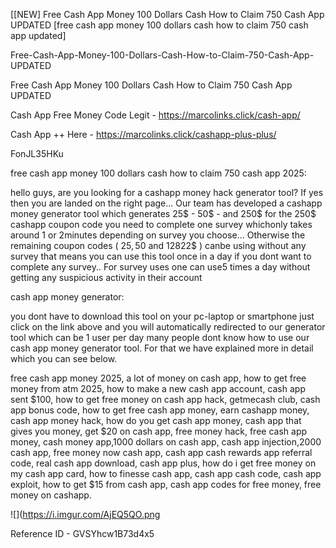 [[NEW] Free Cash App Money 100 Dollars Cash How to Claim 750 Cash App UPDATED [free cash app money 100 dollars cash how to claim 750 cash app updated]

Free-Cash-App-Money-100-Dollars-Cash-How-to-Claim-750-Cash-App-UPDATED

Free Cash App Money 100 Dollars Cash How to Claim 750 Cash App UPDATED

Cash App Free Money Code Legit -  https://marcolinks.click/cash-app/

Cash App ++ Here - https://marcolinks.click/cashapp-plus-plus/

FonJL35HKu

free cash app money 100 dollars cash how to claim 750 cash app 2025:

hello guys, are you looking for a cashapp money hack generator tool? If yes then you are landed on the right page... Our team has developed a cashapp money generator tool which generates 25$ - 50$ - and 250$ for the 250$ cashapp coupon code you need to complete one survey whichonly takes around 1 or 2minutes depending on survey you choose... Otherwise the remaining coupon codes ( 25$, 50$ and 12822$ ) canbe using without any survey that means you can use this tool once in a day if you dont want to complete any survey.. For survey uses one can use5 times a day without getting any suspicious activity in their account

cash app money generator:

you dont have to download this tool on your pc-laptop or smartphone just click on the link above and you will automatically redirected to our generator tool which can be 1 user per day many people dont know how to use our cash app money generator tool. For that we have explained more in detail which you can see below.

free cash app money 2025, a lot of money on cash app, how to get free money from atm 2025, how to make a new cash app account, cash app sent $100, how to get free money on cash app hack, getmecash club, cash app bonus code, how to get free cash app money, earn cashapp money, cash app money hack, how do you get cash app money, cash app that gives you money, get $20 on cash app, free money hack, free cash app money, cash money app,1000 dollars on cash app, cash app injection,2000 cash app, free money now cash app, cash app cash rewards app referral code, real cash app download, cash app plus, how do i get free money on my cash app card, how to finesse cash app, cash app cash code, cash app exploit, how to get $15 from cash app, cash app codes for free money, free money on cashapp.

![](https://i.imgur.com/AjEQ5QO.png

Reference ID - GVSYhcw1B73d4x5